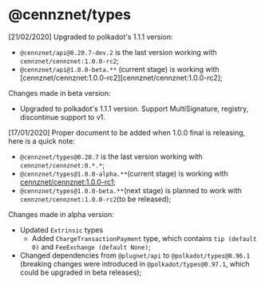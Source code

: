 # @cennznet/types

[21/02/2020]  Upgraded to polkadot's 1.1.1 version:

- `@cennznet/api@0.20.7-dev.2` is the last version working with `cennznet/cennznet:1.0.0-rc2`;
- `@cennznet/api@1.0.0-beta.**` (current stage) is working with [cennznet/cennznet:1.0.0-rc2][cennznet/cennznet:1.0.0-rc2];

Changes made in beta version:

- Upgraded to polkadot's 1.1.1 version. Support MultiSignature, registry, discontinue support to v1.

[17/01/2020] Proper document to be added when 1.0.0 final is releasing, here is a quick note:

- `@cennznet/types@0.20.7` is the last version working with `cennznet/cennznet:0.*.*`;
- `@cennznet/types@1.0.0-alpha.**`(current stage) is working with [cennznet/cennznet:1.0.0-rc1][cennznet/cennznet:1.0.0-rc1];
- `@cennznet/types@1.0.0-beta.**`(next stage) is planned to work with `cennznet/cennznet:1.0.0-rc2`(to be released);

Changes made in alpha version:

- Updated `Extrinsic` types
  - Added `ChargeTransactionPayment` type, which contains `tip (default 0)` and `FeeExchange (default None)`;
- Changed dependencies from `@plugnet/api` to `@polkadot/types@0.96.1` (breaking changes were introduced in `@polkadot/types@0.97.1`, which could be upgraded in beta releases);

[cennznet/cennznet:1.0.0-rc1]: https://hub.docker.com/r/cennznet/cennznet/tags

